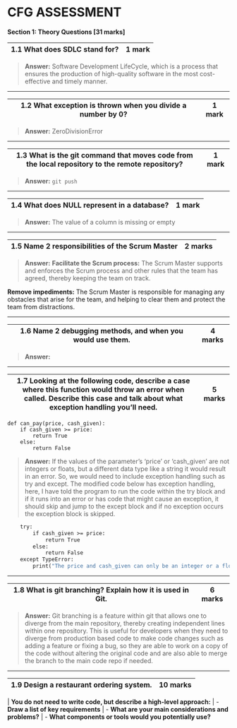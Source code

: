# CFG ASSESSMENT

**Section 1: Theory Questions \[31 marks\]**

| 1.1 What does SDLC stand for? | 1 mark |
| ----------------------------- | ------ |
> **Answer:**
Software Development LifeCycle, which is a process that ensures the production of high-quality software in the most cost-effective and timely manner.
---

| 1.2 What exception is thrown when you divide a number by 0? | 1 mark |
| ----------------------------------------------------------- | ------ |
> **Answer:**
ZeroDivisionError
---

| 1.3 What is the git command that moves code from the local repository to the remote repository? | 1 mark |
| ----------------------------------------------------------------------------------------------- | ------ |
> **Answer:**
`git push`
---

| 1.4 What does NULL represent in a database? | 1 mark |
| ------------------------------------------- | ------ |
> **Answer:**
The value of a column is missing or empty
---

| 1.5 Name 2 responsibilities of the Scrum Master | 2 marks |
| ----------------------------------------------- | ------- |
> **Answer:**
**Facilitate the Scrum process:** The Scrum Master supports and enforces the Scrum process and other rules that the team has agreed, thereby keeping the team on track.
>
**Remove impediments:** The Scrum Master is responsible for managing any obstacles that arise for the team, and helping to clear them and protect the team from distractions.

---

| 1.6 Name 2 debugging methods, and when you would use them. | 4 marks |
| ---------------------------------------------------------- | ------- |
> **Answer:**

---

| 1.7 Looking at the following code, describe a case where this function would throw an error when called. Describe this case and talk about what exception handling you’ll need. | 5 marks |
| ------------------------------------------------------------------------------------------------------------------------------------------------------------------------------- | ------- |

```
def can_pay(price, cash_given):
    if cash_given >= price:
        return True
    else:
        return False
```
> **Answer:**
If the values of the parameter’s ‘price’ or ‘cash_given’ are not integers or floats, but a different data type like a string it would result in an error. So, we would need to include exception handling such as try and except. The modified code below has exception handling, here, I have told the program to run the code within the try block and if it runs into an error or has code that might cause an exception, it should skip and jump to the except block and if no exception occurs the exception block is skipped.

```def can_pay(price, cash_given):
    try:
        if cash_given >= price:
            return True
        else:
            return False
    except TypeError:
        print("The price and cash_given can only be an integer or a float, please try again")
```
---

| 1.8 What is git branching? Explain how it is used in Git. | 6 marks |
| --------------------------------------------------------- | ------- |
> **Answer:**
Git branching is a feature within git that allows one to diverge from the main repository, thereby creating independent lines within one repository. This is useful for developers when they need to diverge from production based code to make code changes such as adding a feature or fixing a bug, so they are able to work on a copy of the code without altering the original code and are also able to merge the branch to the main code repo if needed.
---

| 1.9 Design a restaurant ordering system. | 10 marks |
| ---------------------------------------- | -------- |

| **You do not need to write code, but describe a high-level approach:**
| - **Draw a list of key requirements**
| - **What are your main considerations and problems?**
| - **What components or tools would you potentially use?**
